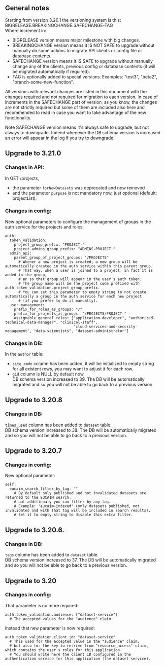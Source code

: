 
## General notes
Starting from version 3.20.1 the versioning system is this:  
BIGRELEASE.BREAKINGCHANGE.SAFECHANGE-TAG  
Where increment in: 
 - BIGRELEASE version means major milestone with big changes.
 - BREAKINGCHANGE version means it IS NOT SAFE to upgrade without manually do some actions to migrate API clients or config file or database contents.
 - SAFECHANGE version means it IS SAFE to upgrade without manually change any of the clients, previous config or database contents (it will be migrated automatically if required).
 - TAG is optionally added to special versions. Examples: "test3", "beta2", "branch-some-new-function".

All versions with relevant changes are listed in this document with the changes required and not required for migration to each version.
In case of increments in the SAFECHANGE part of version, as you know, the changes are not strictly required but some of them are included also here and recommended to read in case you want to take advantage of the new functionality.

Note SAFECHANGE version means it's always safe to upgrade, but not always to downgrade. 
Indeed whenever the DB schema version is increased an error will appear in the log if you try to downgrade.

## Upgrade to 3.21.0
### Changes in API:
In GET /projects, 
  - the parameter `forNewDatasets` was deprecated and now removed
  - and the parameter `purpose` is not mandatory now, just optional (default: projectList).
### Changes in config:
New optional parameters to configure the management of groups in the auth service for the projects and roles:
```
auth:
  token_validation:
    project_group_prefix: "PROJECT-"
    project_admins_group_prefix: "ADMINS-PROJECT-"
  admin_api:
    parent_group_of_project_groups: "/PROJECTS"
      # Whener a new project is created, a new group will be automatically created in the auth service within this parent group.
      # That way, when a user is joined to a project, in fact it is added to the group, 
      # an so that group will appear in the user's auth token.
      # The group name will be the project code prefixed with auth.token_validation.project_group_prefix.
      # You can set this parameter to empty string to not create automatically a group in the auth service for each new project 
      # (if you prefer to do it manually).
  user_management:
    prefix_for_roles_as_groups: "/"
    prefix_for_projects_as_groups: "/PROJECTS/PROJECT-"
    assignable_general_roles: ["application-developer", "authorized-technical-data-manager", "clinical-staff", 
                               "cloud-services-and-security-management", "data-scientists", "dataset-administrator"]
```
### Changes in DB:
In the `author` table:
 - `site_code` column has been added, it will be initialized to empty string for all existent rows, you may want to adjust it for each row.  
 - `gid` column is NULL by default now.  
DB schema version increased to 39.
The DB will be automatically migrated and so you will not be able to go back to a previous version.

## Upgrade to 3.20.8
### Changes in DB:
`times_used` column has been added to `dataset` table.  
DB schema version increased to 38.
The DB will be automatically migrated and so you will not be able to go back to a previous version.

## Upgrade to 3.20.7
### Changes in config:
New optional parameter:
```
self:
  eucaim_search_filter_by_tag: ""
    # By default only published and not invalidated datasets are returned to the EUCAIM search, 
    # but additionaly you can filter by any tag.
    # Example: "eucaim-indexed" (only datasets published, not invalidated and with that tag will be included in search results).
    # Set it to empty string to disable this extra filter.
```

## Upgrade to 3.20.6.
### Changes in DB:
`tags` column has been added to `dataset` table.  
DB schema version increased to 37.
The DB will be automatically migrated and so you will not be able to go back to a previous version.

## Upgrade to 3.20
### Changes in config:
That parameter is no more required:
```
auth.token_validation.audience: ["dataset-service"] 
  # The accepted values for the "audience" claim.
```
Instead that new parameter is now required:
```
auth.token_validation.client_id: "dataset-service"
  # This used for the accepted value in the "audience" claim,
  # but also for the key to retrive from "resource_access" claim, which contains the user's roles for this application.
  # You should write here the client ID configured in the authentication service for this application (the dataset-service).
```
